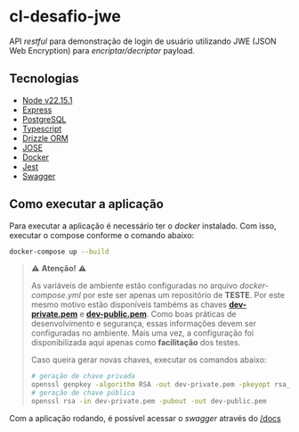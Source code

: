 # cl-desafio-jwe

API _restful_ para demonstração de login de usuário utilizando JWE (JSON Web Encryption) para _encriptar/decriptar_ payload.

<!-- > **Importante**
>  -->

## Tecnologias
- [Node v22.15.1](https://nodejs.org/)
- [Express](https://expressjs.com/) 
- [PostgreSQL](https://www.postgresql.org/)
- [Typescript](https://www.typescriptlang.org/)
- [Drizzle ORM](https://orm.drizzle.team/)
- [JOSE](https://github.com/panva/jose)
- [Docker](https://www.docker.com/)
- [Jest](https://jestjs.io/) 
- [Swagger](https://www.npmjs.com/package/swagger-ui-express)

## Como executar a aplicação

Para executar a aplicação é necessário ter o _docker_ instalado. Com isso, executar o compose conforme o comando abaixo:
```sh
docker-compose up --build
```
> :warning: **Atenção!** :warning:
> 
> As variáveis de ambiente estão configuradas no arquivo _docker-compose.yml_ por este ser apenas um repositório de **TESTE**. Por este mesmo motivo estão disponíveis tambéms as chaves [**dev-private.pem**](dev-private.pem) e [**dev-public.pem**](dev-public.pem).
> Como boas práticas de desenvolvimento e segurança, essas informações devem ser configuradas no ambiente.
> Mais uma vez, a configuração foi disponibilizada aqui apenas como **facilitação** dos testes.
>
> Caso queira gerar novas chaves, executar os comandos abaixo:
> ```sh
> # geração de chave privada
> openssl genpkey -algorithm RSA -out dev-private.pem -pkeyopt rsa_keygen_bits:2048
> # geração de chave pública
> openssl rsa -in dev-private.pem -pubout -out dev-public.pem 
> ```

Com a aplicação rodando, é possível acessar o _swagger_ através do [/docs](http://localhost:3000/docs)
